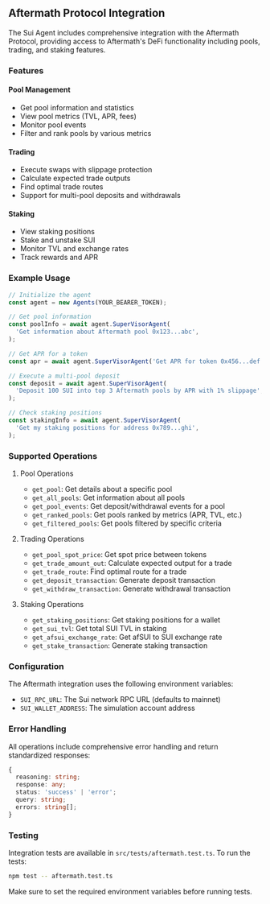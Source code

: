 ## Aftermath Protocol Integration

The Sui Agent includes comprehensive integration with the Aftermath Protocol, providing access to Aftermath's DeFi functionality including pools, trading, and staking features.

### Features

#### Pool Management

- Get pool information and statistics
- View pool metrics (TVL, APR, fees)
- Monitor pool events
- Filter and rank pools by various metrics

#### Trading

- Execute swaps with slippage protection
- Calculate expected trade outputs
- Find optimal trade routes
- Support for multi-pool deposits and withdrawals

#### Staking

- View staking positions
- Stake and unstake SUI
- Monitor TVL and exchange rates
- Track rewards and APR

### Example Usage

```typescript
// Initialize the agent
const agent = new Agents(YOUR_BEARER_TOKEN);

// Get pool information
const poolInfo = await agent.SuperVisorAgent(
  'Get information about Aftermath pool 0x123...abc',
);

// Get APR for a token
const apr = await agent.SuperVisorAgent('Get APR for token 0x456...def');

// Execute a multi-pool deposit
const deposit = await agent.SuperVisorAgent(
  'Deposit 100 SUI into top 3 Aftermath pools by APR with 1% slippage',
);

// Check staking positions
const stakingInfo = await agent.SuperVisorAgent(
  'Get my staking positions for address 0x789...ghi',
);
```

### Supported Operations

1. Pool Operations

   - `get_pool`: Get details about a specific pool
   - `get_all_pools`: Get information about all pools
   - `get_pool_events`: Get deposit/withdrawal events for a pool
   - `get_ranked_pools`: Get pools ranked by metrics (APR, TVL, etc.)
   - `get_filtered_pools`: Get pools filtered by specific criteria

2. Trading Operations

   - `get_pool_spot_price`: Get spot price between tokens
   - `get_trade_amount_out`: Calculate expected output for a trade
   - `get_trade_route`: Find optimal route for a trade
   - `get_deposit_transaction`: Generate deposit transaction
   - `get_withdraw_transaction`: Generate withdrawal transaction

3. Staking Operations
   - `get_staking_positions`: Get staking positions for a wallet
   - `get_sui_tvl`: Get total SUI TVL in staking
   - `get_afsui_exchange_rate`: Get afSUI to SUI exchange rate
   - `get_stake_transaction`: Generate staking transaction

### Configuration

The Aftermath integration uses the following environment variables:

- `SUI_RPC_URL`: The Sui network RPC URL (defaults to mainnet)
- `SUI_WALLET_ADDRESS`: The simulation account address

### Error Handling

All operations include comprehensive error handling and return standardized responses:

```typescript
{
  reasoning: string;
  response: any;
  status: 'success' | 'error';
  query: string;
  errors: string[];
}
```

### Testing

Integration tests are available in `src/tests/aftermath.test.ts`. To run the tests:

```bash
npm test -- aftermath.test.ts
```

Make sure to set the required environment variables before running tests.
